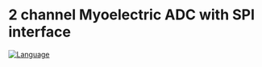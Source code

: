 # 2 channel Myoelectric ADC with SPI interface

[![Language](https://img.shields.io/badge/KiCad-8.0.1-blue.svg)](https://www.kicad.org/)




